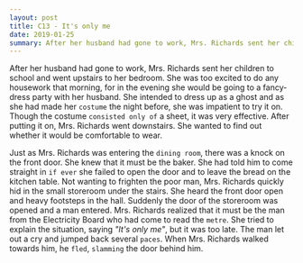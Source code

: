 ```yaml
---
layout: post
title: C13 - It's only me
date: 2019-01-25
summary: After her husband had gone to work, Mrs. Richards sent her children to school and went upstairs to her bedroom.
---
```


  After her husband had gone to work, Mrs. Richards sent her children to school and went upstairs to her bedroom. She was too excited to do any housework that morning, for in the evening she would be going to a fancy-dress party with her husband. She intended to dress up as a ghost and as she had made her `costume` the night before, she was impatient to try it on. Though the costume `consisted only of` a sheet, it was very effective. After putting it on, Mrs. Richards went downstairs. She wanted to find out whether it would be comfortable to wear. 

  Just as Mrs. Richards was entering the `dining room`, there was a knock on the front door. She knew that it must be the baker. She had told him to come straight in `if ever` she failed to open the door and to leave the bread on the kitchen table. Not wanting to frighten the poor man, Mrs. Richards quickly hid in the small storeroom under the stairs. She heard the front door open and heavy footsteps in the hall. Suddenly the door of the storeroom was opened and a man entered. Mrs. Richards realized that it must be the man from the Electricity Board who had come to read the `metre`. She tried to explain the situation, saying *"It's only me"*, but it was too late. The man let out a cry and jumped back several `paces`. When Mrs. Richards walked towards him, he `fled`, `slamming` the door behind him.
